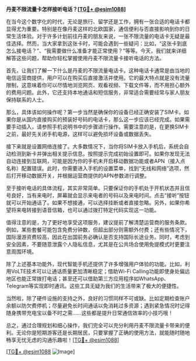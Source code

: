 **丹麦不限流量卡怎样接听电话？[[TG💪+ @esim1088](https://t.me/s/esim1088)]**

在当今这个数字化的时代，无论是旅行、留学还是工作，拥有一张合适的电话卡都显得尤为重要。特别是在像丹麦这样的北欧国家，通信便利与否直接影响到你的日常生活体验。对于许多计划前往丹麦的朋友来说，一张不限流量的电话卡无疑是最佳选择。然而，当大家拿到这张卡时，可能会遇到一些疑问：比如，“这张卡到底怎么接电话？”、“我需要做什么准备才能正常使用？”等等。今天，我们就来详细解答这些问题，帮助你轻松掌握使用丹麦不限流量卡接听电话的方法。

首先，让我们了解一下什么是丹麦的不限流量电话卡。这种电话卡通常是由当地的电信运营商提供，用户可以在购买后直接激活并使用。它的最大特点就是没有流量限制，这意味着你可以尽情地浏览网页、观看视频、下载文件等，而不用担心额外的费用问题。此外，它还支持本地通话和短信服务，非常适合需要经常与家人朋友保持联系的人士。

那么，具体该如何操作呢？第一步当然是确保你的设备已经正确安装了SIM卡。如果你是从国内直接购买的预装好号码的电话卡，那么这一步应该已经完成。如果需要手动插入，请参照手机说明书中的步骤进行操作。需要注意的是，在更换SIM卡之前，最好先关闭手机电源，这样可以避免损坏设备或数据丢失。

接下来就是设置网络连接了。大多数情况下，当你将SIM卡放入手机后，系统会自动检测到新卡并弹出相关提示信息。按照提示完成初始设置即可。如果你发现无法自动连接到互联网，可能是因为你的手机未开启移动数据功能或者APN（接入点名称）配置错误。此时，你需要进入手机的设置菜单，找到“无线和网络”选项，然后打开移动数据开关，并根据运营商提供的APN参数进行调整。

至于接听电话的具体流程，其实非常简单。只要保证你的手机处于开机状态并且信号良好，当有来电时，屏幕就会显示来电者的号码以及来电时间。点击“接听”按钮就可以开始通话了。如果不想接通，可以选择挂断或者直接忽略。另外，如果你希望将来电转接到语音信箱，也可以通过拨打特定代码实现这一功能。

值得注意的是，为了更好地享受这项服务，建议提前了解清楚运营商的服务条款。例如，某些套餐可能包含免费分钟数，但超出部分则需额外付费；还有些情况下，国际漫游资费较高，因此在出国前务必确认是否支持国际长途业务。同时，考虑到安全因素，不要随意泄露个人隐私信息，尤其是在公共场合使用免提模式时更要注意周围环境。

除了上述基本功能外，现代智能手机还提供了许多增强用户体验的功能。比如，利用VoLTE技术可以让通话质量更加清晰稳定；借助Wi-Fi Calling功能即使身处偏远地区也能正常拨打电话；甚至还可以借助第三方应用程序如WhatsApp、Telegram等实现即时通讯。这些工具无疑为我们的生活带来了极大的便捷性。

当然啦，除了硬件设施的支持之外，良好的习惯同样不可或缺。比如定期检查账户余额以防欠费停机；尽量避免长时间通话以免消耗过多资源；遇到紧急情况时记得随身携带充电宝以备不时之需……这些都是提升日常通信效率的小技巧哦！

总之，通过合理规划和细心操作，我们完全可以充分利用丹麦不限流量卡带来的便利。无论你是短期游客还是长期居民，只要掌握了正确的使用方法，就能随时随地畅享无忧无虑的沟通乐趣啦！[[TG💪+ @esim1088](https://t.me/s/esim1088)]

[[TG💪+ @esim1088](https://t.me/s/esim1088) ![Image](https://i.postimg.cc/4NQfJmqS/Snipaste-2025-05-13-00-14-12.png)]
